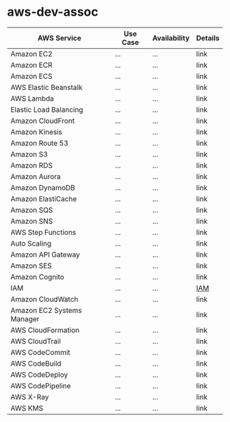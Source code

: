 # aws-dev-assoc

| AWS Service | Use Case | Availability | Details |
| -------- | ------- | ------- | ------- | 
|Amazon EC2 | ... | ... | link|
|Amazon ECR | ... | ... | link|
|Amazon ECS | ... | ... | link|
|AWS Elastic Beanstalk | ... | ... | link|
|AWS Lambda | ... | ... | link|
|Elastic Load Balancing | ... | ... | link|
|Amazon CloudFront | ... | ... | link|
|Amazon Kinesis | ... | ... | link|
|Amazon Route 53 | ... | ... | link|
|Amazon S3 | ... | ... | link|
|Amazon RDS | ... | ... | link|
|Amazon Aurora | ... | ... | link|
|Amazon DynamoDB | ... | ... | link|
|Amazon ElastiCache | ... | ... | link|
|Amazon SQS | ... | ... | link|
|Amazon SNS | ... | ... | link|
|AWS Step Functions | ... | ... | link|
|Auto Scaling | ... | ... | link|
|Amazon API Gateway | ... | ... | link|
|Amazon SES | ... | ... | link|
|Amazon Cognito | ... | ... | link|
|IAM | ... | ... | [IAM](https://github.com/Salman9193/aws-dev-assoc/blob/main/iam/README.md)|
|Amazon CloudWatch | ... | ... | link|
|Amazon EC2 Systems Manager | ... | ... | link|
|AWS CloudFormation | ... | ... | link|
|AWS CloudTrail | ... | ... | link|
|AWS CodeCommit | ... | ... | link|
|AWS CodeBuild | ... | ... | link|
|AWS CodeDeploy | ... | ... | link|
|AWS CodePipeline | ... | ... | link|
|AWS X-Ray | ... | ... | link|
|AWS KMS | ... | ... | link|

